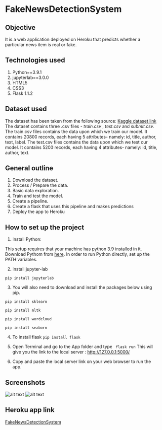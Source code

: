 # FakeNewsDetectionSystem

## Objective 
It is a web application deployed on Heroku that predicts whether a particular news item is real or fake.

## Technologies used
1. Python==3.9.1
2. jupyterlab==3.0.0
3. HTML5
4. CSS3
5. Flask 1.1.2

## Dataset used
The dataset has been taken from the following source:  [Kaggle dataset link](https://www.kaggle.com/c/fake-news/data?select=train.csv)
The dataset contains three .csv files - *train.csv* ,  *test.csv*   and   *submit.csv*.
The train.csv files contains the data upon which we train our model. It contains 20800 records, each having 5 attributes- namely: id, title, author, text, label.
The test.csv files contains the data upon which we test our model. It contains 5200 records, each having 4 attributes- namely: id, title, author, text.

## General outline
1. Download the dataset.
2. Process / Prepare the data.
3. Basic data exploration.
4. Train and test the model.
5. Create a pipeline.
6. Create a flask that uses this pipeline and makes predictions 
7. Deploy the app to Heroku 

## How to set up the project
1. Install Python: 

This setup requires that your machine has python 3.9 installed in it. Download Pythom from [here](https://www.python.org/downloads/).
In order to run Python directly, set up the PATH variables. 

2. Install jupyter-lab

```pip install jupyterlab```

3. You will also need to download and install the packages below using pip.

```pip install sklearn```

```pip install nltk```

```pip install wordcloud```

```pip install seaborn```

4. To install flask 
```pip install flask```

5. Open Terminal and go to the App folder and type 
``` flask run```
This will give you the link to the local server : http://127.0.0.1:5000/

6. Copy and paste the local server link on your web browser to run the app.

## Screenshots

![alt text](https://github.com/arishta/FakeNewsDetectionSystem/blob/main/screeenshots/user_search.PNG)
![alt text](https://github.com/arishta/FakeNewsDetectionSystem/blob/main/screeenshots/output.PNG)


## Heroku app link
[FakeNewsDetectionSystem](https://fakenewsdetector001.herokuapp.com/)


